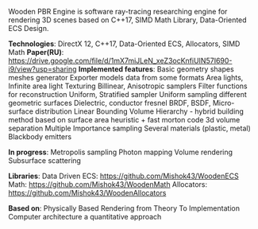 Wooden PBR Engine is software ray-tracing researching engine for rendering 3D scenes based on C++17, SIMD Math Library, Data-Oriented ECS Design.

<b>Technologies</b>: 
DirectX 12, C++17, Data-Oriented ECS, Allocators, SIMD Math
<b>Paper(RU)</b>: https://drive.google.com/file/d/1mX7miJLeN_xeZ3ocKnfiUIN57I690-i9/view?usp=sharing
<b>Implemented features</b>:
  Basic geometry shapes meshes generator
  Exporter models data from some formats
  Area lights, Infinite area light
  Texturing
  Billinear, Anisotropic samplers
  Filter functions for reconstruction
  Uniform, Stratified sampler
  Uniform sampling different geometric surfaces
  Dielectric, conductor  fresnel
  BRDF, BSDF, Micro-surface distribution
  Linear Bounding Volume Hierarchy - hybrid building method based on surface area heuristic + fast morton code 3d volume separation
  Multiple Importance sampling
  Several materials (plastic, metal)
  Blackbody emitters
  
<b>In progress</b>:
  Metropolis sampling
  Photon mapping
  Volume rendering
  Subsurface scattering
  
<b>Libraries</b>:
  Data Driven ECS: https://github.com/Mishok43/WoodenECS
  Math: https://github.com/Mishok43/WoodenMath
  Allocators: https://github.com/Mishok43/WoodenAllocators

<b>Based on</b>: 
  Physically Based Rendering from Theory To Implementation
  Computer architecture a quantitative approach 
